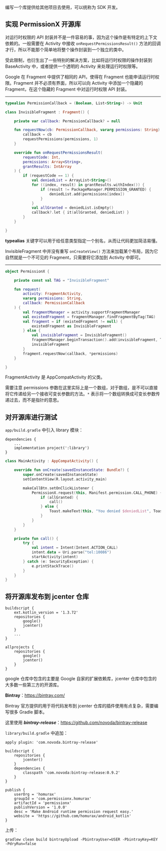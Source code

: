 编写一个库提供给其他项目去使用，可以统称为 SDK 开发。

## 实现 PermissionX 开源库

对运行时权限的 API 封装并不是一件容易的事，因为这个操作是有特定的上下文依赖的。一般需要在 Activity 中接收 `onRequestPermissionsResult()` 方法的回调才行，所以不能那个简单地将整个操作封装到一个独立的类中。

受此限制，也衍生出了一些特别的解决方案，比如将运行时权限的操作封装到 BaseActivity 中，或者提供一个透明的 Activity 来处理运行时权限等。

Google 在 Fragment 中提供了相同的 API，使得在 Fragment 也能申请运行时权限。Fragment 并不必须有界面，所以可以向 Activity 中添加一个隐藏的 Fragment，在这个隐藏的 Fragment 中对运行时权限 API 封装。

---

```kotlin
typealias PermissionCallback = (Boolean, List<String>) -> Unit

class InvisibleFragment : Fragment() {

    private var callback: PermissionCallback? = null

    fun requestNow(cb: PermissionCallback, vararg permissions: String) {
        callback = cb
        requestPermissions(permissions, 1)
    }

    override fun onRequestPermissionsResult(
        requestCode: Int,
        permissions: Array<String>,
        grantResults: IntArray
    ) {
        if (requestCode == 1) {
            val deniedList = ArrayList<String>()
            for ((index, result) in grantResults.withIndex()) {
                if (result != PackageManager.PERMISSION_GRANTED) {
                    deniedList.add(permissions[index])
                }
            }
            val allGranted = deniedList.isEmpty()
            callback?.let { it(allGranted, deniedList) }
        }
    }

}
```

**typealias** 关键字可以用于给任意类型指定一个别名，从而让代码更加简洁易懂。

InvisibleFragment 中并没有重写 `onCreateView()` 方法来加载某个布局，因为它自然就是一个不可见的 Fragment，只需要将它添加到 Activity 中即可。

---

```kotlin
object PermissionX {

    private const val TAG = "InvisibleFragment"

    fun request(
        activity: FragmentActivity,
        vararg permissions: String,
        callback: PermissionCallback
    ) {
        val fragmentManager = activity.supportFragmentManager
        val existedFragment = fragmentManager.findFragmentByTag(TAG)
        val fragment = if (existedFragment != null) {
            existedFragment as InvisibleFragment
        } else {
            val invisibleFragment = InvisibleFragment()
            fragmentManager.beginTransaction().add(invisibleFragment, TAG).commitNow()
            invisibleFragment
        }
        fragment.requestNow(callback, *permissions)
    }

}
```

FragmentActivity 是 AppCompatActivity 的父类。

需要注意 permissions 参数在这里实际上是一个数组，对于数组，是不可以直接将它传递给另一个接收可变长参数的方法。`*` 表示将一个数组转换成可变长参数传递过去，而不是指针的意思。

## 对开源库进行测试

`app/build.gradle` 中引入 library 模块：

```
dependencies {
    ...
    implementation project(':library')
}
```

```kotlin
class MainActivity : AppCompatActivity() {

    override fun onCreate(savedInstanceState: Bundle?) {
        super.onCreate(savedInstanceState)
        setContentView(R.layout.activity_main)

        makeCallBtn.setOnClickListener {
            PermissionX.request(this, Manifest.permission.CALL_PHONE) { allGranted, deniedList ->
                if (allGranted) {
                    call()
                } else {
                    Toast.makeText(this, "You denied $deniedList", Toast.LENGTH_SHORT).show()
                }
            }
        }
    }

    private fun call() {
        try {
            val intent = Intent(Intent.ACTION_CALL)
            intent.data = Uri.parse("tel:10086")
            startActivity(intent)
        } catch (e: SecurityException) {
            e.printStackTrace()
        }
    }
}

```

## 将开源库发布到 jcenter 仓库

```
buildscript {
    ext.kotlin_version = '1.3.72'
    repositories {
        google()
        jcenter()
    }
    ...
}

allprojects {
    repositories {
        google()
        jcenter()
    }
}
```

google 仓库中包含的主要是 Google 自家的扩展依赖库，jcenter 仓库中包含的大多数一些第三方的开源库。

**Bintray**：https://bintray.com/

Bintray 官方提供的用于将代码发布到 jcenter 仓库的插件使用有点复杂，需要编写很多 Gradle 脚本。

这里使用 ***bintray-release***：https://github.com/novoda/bintray-release

`library/build.gradle` 中追加：

```
apply plugin: 'com.novoda.bintray-release'

buildscript {
    repositories {
        jcenter()
    }
    dependencies {
        classpath 'com.novoda:bintray-release:0.9.2'
    }
}

publish {
    userOrg = 'homurax'
    groupId = 'com.permissionx.homurax'
    artifactId = 'permissionx'
    publishVersion = '1.0.0'
    desc = 'Make Android runtime permission request easy.'
    website = 'https://github.com/homurax/android_kotlin'
}
```

上传：

```
gradlew clean build bintrayUpload -PbintrayUser=USER -PbintrayKey=KEY -PdryRun=false
```


